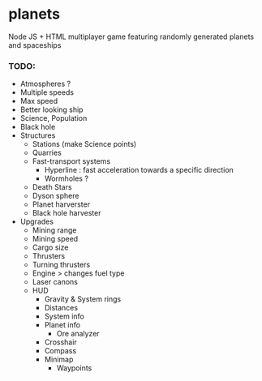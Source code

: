# planets
Node JS + HTML multiplayer game featuring randomly generated planets and spaceships

### TODO:
* Atmospheres ?
* Multiple speeds
* Max speed
* Better looking ship
* Science, Population
* Black hole
* Structures
  * Stations (make Science points)
  * Quarries
  * Fast-transport systems
    * Hyperline : fast acceleration towards a specific direction
    * Wormholes ?
  * Death Stars
  * Dyson sphere
  * Planet harverster
  * Black hole harvester
* Upgrades
  * Mining range
  * Mining speed
  * Cargo size
  * Thrusters
  * Turning thrusters
  * Engine > changes fuel type
  * Laser canons
  * HUD
    * Gravity & System rings
    * Distances
    * System info
    * Planet info
      * Ore analyzer
    * Crosshair
    * Compass
    * Minimap
      * Waypoints
